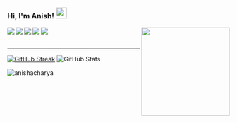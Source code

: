 ### Hi, I'm Anish! <img src="https://media.giphy.com/media/hvRJCLFzcasrR4ia7z/giphy.gif" width="25px">
<img align="right" src="https://github.com/rajput2107/rajput2107/blob/master/Assets/Developer.gif" width='200'/>


<a href="https://www.linkedin.com/anish-acharya-a98a9383"><img align="left" src="https://img.shields.io/badge/LinkedIn-0A66C2?&style=for-the-badge&logo=LinkedIn&logoColor=white" /></a>
<a href="https://scholar.google.com/citations?hl=en&user=uBmgGMAAAAAJ&view_op=list_works&sortby=pubdate"><img align="left" src="https://img.shields.io/badge/Gooogle Scholar-1DA1F2?&style=for-the-badge&logo=googlescholar&logoColor=white" /></a>
<a href="https://www.instagram.com/anishacharya91"><img align="left" src="https://img.shields.io/badge/Instagram-E4405F?&style=for-the-badge&logo=Instagram&logoColor=white" /></a>
<a href="https://twitter.com/AnishAc10645870"><img align="left" src="https://img.shields.io/badge/Twitter-1DA1F2?&style=for-the-badge&logo=Twitter&logoColor=white" /></a>
<a href="mailto:anishacharya91@gmail.com"><img align="left" src="https://img.shields.io/badge/Email-EA4335?&style=for-the-badge&logo=Gmail&logoColor=white" /></a>
<br/><br/>

---

[![GitHub Streak](https://github-readme-streak-stats.herokuapp.com?user=anishacharya&theme=dark&hide_border=true&date_format=j%20M%5B%20Y%5D)](https://git.io/streak-stats)
![GitHub Stats](https://github-readme-stats.vercel.app/api?username=anishacharya&count_private=true&show_icons=true&theme=github_dark)
<p align="left"> <img src="https://komarev.com/ghpvc/?username=anishacharya&label=Profile%20views&color=0e75b6&style=flat" alt="anishacharya" /> </p>
<!-- <h3>I'm a Creative Developer and a <span>Data Scientist</span></h3>

- 📚 I'm currently learning WebGL and Data Science (Weird, ikr?)
- 🎯 2021 Goals - Refine WebGL integrations into Vue/Nuxt, Complete 66DaysOfData Challenge and work on simulations
- 🔭 I'm searching for partners for freelance projects
- 🎹 I play a piano! -->






